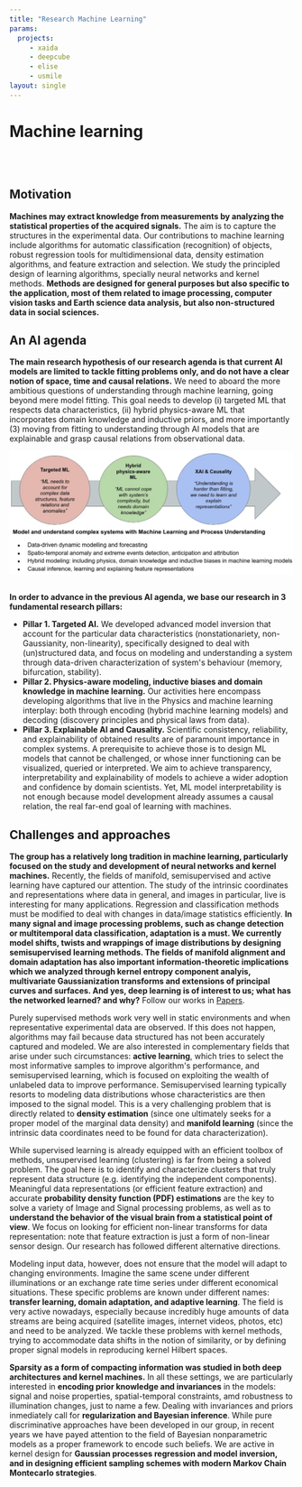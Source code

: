 ```yaml
---
title: "Research Machine Learning"
params: 
  projects: 
     - xaida
     - deepcube
     - elise
     - usmile 
layout: single
---
```


# Machine learning

<br> </br>

## Motivation

**Machines may extract knowledge from measurements by analyzing the statistical properties of the acquired signals.** The aim is to capture the structures in the experimental data. Our contributions to machine learning include algorithms for automatic classification (recognition) of objects, robust regression tools for multidimensional data, density estimation algorithms, and feature extraction and selection. We study the principled design of learning algorithms, specially neural networks and kernel methods. **Methods are designed for general purposes but also specific to the application, most of them related to image processing, computer vision tasks and Earth science data analysis, but also non-structured data in social sciences.**

## An AI agenda

**The main research hypothesis of our research agenda is that current AI models are limited to tackle fitting problems only, and do not have a clear notion of space, time and causal relations.** We need to aboard the more ambitious questions of understanding through machine learning, going beyond mere model fitting. This goal needs to develop (i) targeted ML that respects data characteristics, (ii) hybrid physics-aware ML that incorporates domain knowledge and inductive priors, and more importantly (3) moving from fitting to understanding through AI models that are explainable and grasp causal relations from observational data.

<img src="img/philosophy_balls.webp" style="width:800px; display: block; margin: auto"></img>
<br>

**In order to advance in the previous AI agenda, we base our research in 3 fundamental research pillars:**

- **Pillar 1. Targeted AI.** We developed advanced model inversion that account for the particular data characteristics (nonstationariety, non-Gaussianity, non-linearity), specifically designed to deal with (un)structured data, and focus on modeling and understanding a system through data-driven characterization of system's behaviour (memory, bifurcation, stability).
- **Pillar 2. Physics-aware modeling, inductive biases and domain knowledge in machine learning.** Our activities here encompass developing algorithms that live in the Physics and machine learning interplay: both through encoding (hybrid machine learning models) and decoding (discovery principles and physical laws from data).
- **Pillar 3. Explainable AI and Causality.** Scientific consistency, reliability, and explainability of obtained results are of paramount importance in complex systems. A prerequisite to achieve those is to design ML models that cannot be challenged, or whose inner functioning can be visualized, queried or interpreted. We aim to achieve transparency, interpretability and explainability of models to achieve a wider adoption and confidence by domain scientists. Yet, ML model interpretability is not enough because model development already assumes a causal relation, the real far-end goal of learning with machines.

## Challenges and approaches

**The group has a relatively long tradition in machine learning, particularly focused on the study and development of neural networks and kernel machines.** Recently, the fields of manifold, semisupervised and active learning have captured our attention. The study of the intrinsic coordinates and representations where data in general, and images in particular, live is interesting for many applications. Regression and classification methods must be modified to deal with changes in data/image statistics efficiently. **In many signal and image processing problems, such as change detection or multitemporal data classification, adaptation is a must. We currently model shifts, twists and wrappings of image distributions by designing semisupervised learning methods. The fields of manifold alignment and domain adaptation has also important information-theoretic implications which we analyzed through kernel entropy component analyis, multivariate Gaussianization transforms and extensions of principal curves and surfaces. And yes, deep learning is of interest to us; what has the networked learned? and why?** Follow our works in [Papers](papers.html).

Purely supervised methods work very well in static environments and when representative experimental data are observed. If this does not happen, algorithms may fail because data structured has not been accurately captured and modeled. We are also interested in complementary fields that arise under such circumstances: **active learning**, which tries to select the most informative samples to improve algorithm's performance, and semisupervised learning, which is focused on exploiting the wealth of unlabeled data to improve performance. Semisupervised learning typically resorts to modeling data distributions whose characteristics are then imposed to the signal model. This is a very challenging problem that is directly related to **density estimation** (since one ultimately seeks for a proper model of the marginal data density) and **manifold learning** (since the intrinsic data coordinates need to be found for data characterization).

While supervised learning is already equipped with an efficient toolbox of methods, unsupervised learning (clustering) is far from being a solved problem. The goal here is to identify and characterize clusters that truly represent data structure (e.g. identifying the independent components). Meaningful data representations (or efficient feature extraction) and accurate **probability density function (PDF) estimations** are the key to solve a variety of Image and Signal processing problems, as well as to **understand the behavior of the visual brain from a statistical point of view**. We focus on looking for efficient non-linear transforms for data representation: note that feature extraction is just a form of non-linear sensor design. Our research has followed different alternative directions.

Modeling input data, however, does not ensure that the model will adapt to changing environments. Imagine the same scene under different illuminations or an exchange rate time series under different economical situations. These specific problems are known under different names: **transfer learning, domain adaptation, and adaptive learning**. The field is very active nowadays, especially because incredibly huge amounts of data streams are being acquired (satellite images, internet videos, photos, etc) and need to be analyzed. We tackle these problems with kernel methods, trying to accommodate data shifts in the notion of similarity, or by defining proper signal models in reproducing kernel Hilbert spaces.

**Sparsity as a form of compacting information was studied in both deep architectures and kernel machines.** In all these settings, we are particularly interested in **encoding prior knowledge and invariances** in the models: signal and noise properties, spatial-temporal constraints, amd robustness to illumination changes, just to name a few. Dealing with invariances and priors inmediately call for **regularization and Bayesian inference**. While pure discriminative approaches have been developed in our group, in recent years we have payed attention to the field of Bayesian nonparametric models as a proper framework to encode such beliefs. We are active in kernel design for **Gaussian processes regression and model inversion, and in designing efficient sampling schemes with modern Markov Chain Montecarlo strategies**.




